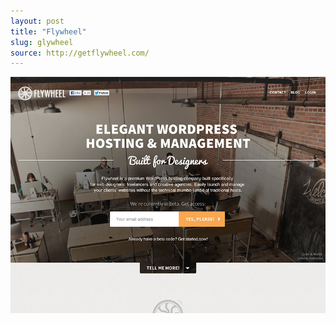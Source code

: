 ```yaml
---
layout: post
title: "Flywheel"
slug: glywheel
source: http://getflywheel.com/
---
```


<img src="/assets/img/screenshots/flywheel.jpg">

